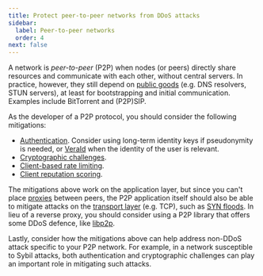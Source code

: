 ```yaml
---
title: Protect peer-to-peer networks from DDoS attacks
sidebar:
  label: Peer-to-peer networks
  order: 4
next: false
---
```


A network is _peer-to-peer_ (P2P) when nodes (or peers) directly share resources and communicate with each other, without central servers.
In practice, however, they still depend on [public goods](public-goods.md) (e.g. DNS resolvers, STUN servers), at least for bootstrapping and initial communication.
Examples include BitTorrent and (P2P)SIP.

As the developer of a P2P protocol, you should consider the following mitigations:

- [Authentication](../mitigations/authentication.md). Consider using long-term identity keys if pseudonymity is needed, or [VeraId](https://veraid.net) when the identity of the user is relevant.
- [Cryptographic challenges](../mitigations/crypto-challenges.md).
- [Client-based rate limiting](../mitigations/rate-limiting.md).
- [Client reputation scoring](../mitigations/client-reputation.md).

The mitigations above work on the application layer,
but since you can't place [proxies](../mitigations/reverse-proxies.md) between peers,
the P2P application itself should also be able to mitigate attacks on the [transport layer](https://en.wikipedia.org/wiki/Transport_layer) (e.g. TCP),
such as [SYN floods](https://en.wikipedia.org/wiki/SYN_flood).
In lieu of a reverse proxy, you should consider using a P2P library that offers some DDoS defence, like [libp2p](https://docs.libp2p.io/concepts/security/dos-mitigation/).

Lastly,
consider how the mitigations above can help address non-DDoS attack specific to your P2P network.
For example,
in a network susceptible to Sybil attacks,
both authentication and cryptographic challenges can play an important role in mitigating such attacks.
